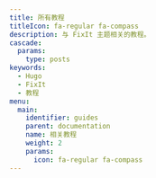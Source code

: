 ```yaml
---
title: 所有教程
titleIcon: fa-regular fa-compass
description: 与 FixIt 主题相关的教程。
cascade:
  params:
    type: posts
keywords:
  - Hugo
  - FixIt
  - 教程
menu:
  main:
    identifier: guides
    parent: documentation
    name: 相关教程
    weight: 2
    params:
      icon: fa-regular fa-compass
---
```

